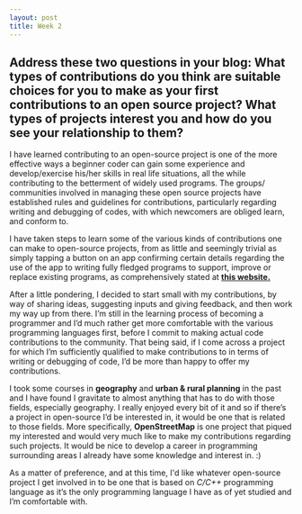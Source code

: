 ```yaml
---
layout: post
title: Week 2
---
```


## Address these two questions in your blog: What types of contributions do you think are suitable choices for you to make as your first contributions to an open source project? What types of projects interest you and how do you see your relationship to them?




I have learned contributing to an open-source project is one of the more effective ways a beginner coder can gain some experience and develop/exercise his/her skills in real life situations, all the while contributing to the betterment of widely used programs. The groups/ communities involved in managing these open source projects have established rules and guidelines for contributions, particularly regarding writing and debugging of codes, with which newcomers are obliged learn, and conform to. 

I have taken steps to learn some of the various kinds of contributions one can make to open-source projects, from as little and seemingly trivial as simply tapping a button on an app confirming certain details regarding the use of the app to writing fully fledged programs to support, improve or replace existing programs, as comprehensively stated at [**this website.**](https://rubygarage.org/blog/how-contribute-to-open-source-projects)

After a little pondering, I decided to start small with my contributions, by way of sharing ideas, suggesting inputs and giving feedback, and then work my way up from there.  I’m still in the learning process of becoming a programmer and I’d much rather get more comfortable with the various programming languages first, before I commit to making actual code contributions to the community.
That being said, if I come across a project for which I’m sufficiently qualified to make contributions to in terms of writing or debugging of code, I’d be more than happy to offer my contributions.

I took some courses in **geography** and **urban & rural planning** in the past and I have found I gravitate to almost anything that has to do with those fields, especially geography. I really enjoyed every bit of it and so if there’s a project in open-source I’d be interested in, it would be one that is related to those fields.
More specifically, **OpenStreetMap** is one project that piqued my interested and would very much like to make my contributions regarding such projects. It would be nice to develop a career in programming surrounding areas I already have some knowledge and interest in. :)

As a matter of preference, and at this time, I'd like whatever open-source project I get involved in to be one that is based on _C/C++_ programming language as it’s the only programming language I have as of yet studied and I’m comfortable with. 




